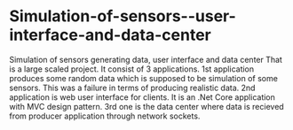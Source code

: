 # Simulation-of-sensors--user-interface-and-data-center
Simulation of sensors generating data, user interface and data center
That is a large scaled project. It consist of 3 applications. 
1st application produces some random data which is supposed to be simulation of some sensors. This was a failure in terms of producing realistic data. 
2nd application is web user interface for clients. It is an .Net Core application with MVC design pattern. 
3rd one is the data center where data is recieved from producer application through network sockets.
